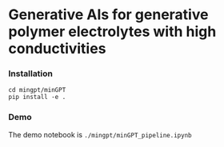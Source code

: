 # Generative AIs for generative polymer electrolytes with high conductivities

### Installation
```
cd mingpt/minGPT
pip install -e .
```
### Demo

The demo notebook is ```./mingpt/minGPT_pipeline.ipynb```

